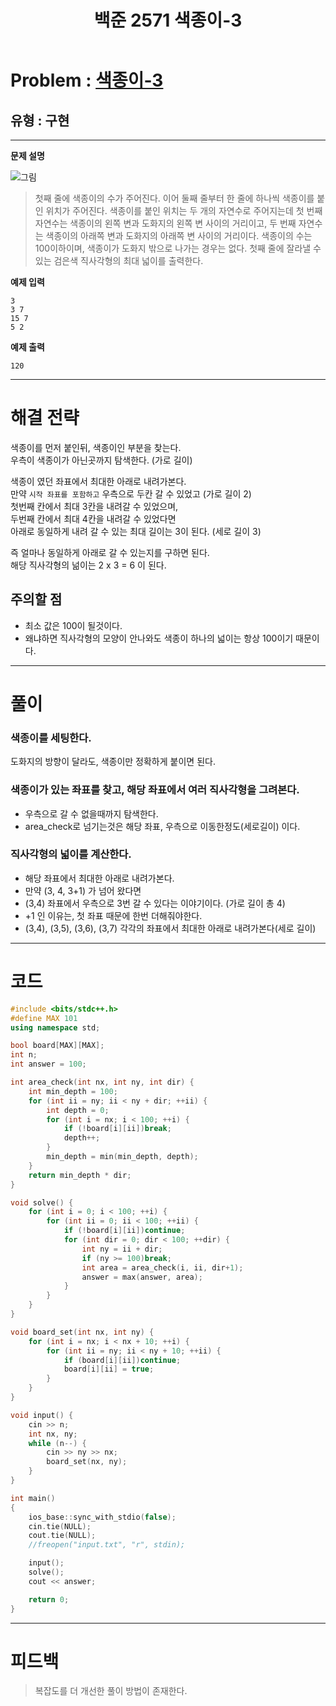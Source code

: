 ﻿---
title: 백준 2571 색종이-3
categories:
- PS

tags:
- baekjoon
- PS
- Problem Solve
- KOI
- 구현
---

<!-- 문제 번호 -->

# Problem : [색종이-3](boj.kr/2571)
## 유형 : 구현

---


**문제 설명**

![그림](https://www.acmicpc.net/upload/images/pRbo1y6i.jpg)
> 첫째 줄에 색종이의 수가 주어진다. 이어 둘째 줄부터 한 줄에 하나씩 색종이를 붙인 위치가 주어진다. 색종이를 붙인 위치는 두 개의 자연수로 주어지는데 첫 번째 자연수는 색종이의 왼쪽 변과 도화지의 왼쪽 변 사이의 거리이고, 두 번째 자연수는 색종이의 아래쪽 변과 도화지의 아래쪽 변 사이의 거리이다. 색종이의 수는 100이하이며, 색종이가 도화지 밖으로 나가는 경우는 없다.
첫째 줄에 잘라낼 수 있는 검은색 직사각형의 최대 넓이를 출력한다.



**예제 입력**

```
3
3 7
15 7
5 2
```

**예제 출력**

```
120
```

---


# 해결 전략

> 
색종이를 먼저 붙인뒤, 색종이인 부분을 찾는다.  
우측이 색종이가 아닌곳까지 탐색한다. (가로 길이)  
>
색종이 였던 좌표에서 최대한 아래로 내려가본다.  
만약 `시작 좌표를 포함하고` 우측으로 두칸 갈 수 있었고 (가로 길이 2)  
첫번째 칸에서 최대 3칸을 내려갈 수 있었으며,  
두번째 칸에서 최대 4칸을 내려갈 수 있었다면  
아래로 동일하게 내려 갈 수 있는 최대 길이는 3이 된다. (세로 길이 3)
>
즉 얼마나 동일하게 아래로 갈 수 있는지를 구하면 된다.  
해당 직사각형의 넒이는 2 x 3 = 6 이 된다.  




## 주의할 점

* 최소 값은 100이 될것이다.
* 왜냐하면 직사각형의 모양이 안나와도 색종이 하나의 넓이는 항상 100이기 때문이다.


---



# 풀이

### 색종이를 세팅한다.
도화지의 방향이 달라도, 색종이만 정확하게 붙이면 된다.



### 색종이가 있는 좌표를 찾고, 해당 좌표에서 여러 직사각형을 그려본다. 
- 우측으로 갈 수 없을때까지 탐색한다.
- area_check로 넘기는것은 해당 좌표, 우측으로 이동한정도(세로길이) 이다.



### 직사각형의 넓이를 계산한다.
- 해당 좌표에서 최대한 아래로 내려가본다.
- 만약 (3, 4, 3+1) 가 넘어 왔다면 
- (3,4) 좌표에서 우측으로 3번 갈 수 있다는 이야기이다. (가로 길이 총 4)
- +1 인 이유는, 첫 좌표 때문에 한번 더해줘야한다.
- (3,4), (3,5), (3,6), (3,7) 각각의 좌표에서 최대한 아래로 내려가본다(세로 길이)

---

# 코드

```c++
#include <bits/stdc++.h>
#define MAX 101
using namespace std;

bool board[MAX][MAX];
int n;
int answer = 100;

int area_check(int nx, int ny, int dir) {
	int min_depth = 100;
	for (int ii = ny; ii < ny + dir; ++ii) {
		int depth = 0;
		for (int i = nx; i < 100; ++i) {
			if (!board[i][ii])break;
			depth++;
		}
		min_depth = min(min_depth, depth);
	}
	return min_depth * dir;
}

void solve() {
	for (int i = 0; i < 100; ++i) {
		for (int ii = 0; ii < 100; ++ii) {
			if (!board[i][ii])continue;
			for (int dir = 0; dir < 100; ++dir) {
				int ny = ii + dir;
				if (ny >= 100)break;
				int area = area_check(i, ii, dir+1);
				answer = max(answer, area);
			}
		}
	}
}

void board_set(int nx, int ny) {
	for (int i = nx; i < nx + 10; ++i) {
		for (int ii = ny; ii < ny + 10; ++ii) {
			if (board[i][ii])continue;
			board[i][ii] = true;
		}
	}
}

void input() {
	cin >> n;
	int nx, ny;
	while (n--) {
		cin >> ny >> nx;
		board_set(nx, ny);
	}
}

int main()
{
	ios_base::sync_with_stdio(false);
	cin.tie(NULL);
	cout.tie(NULL);
    //freopen("input.txt", "r", stdin);

	input();
	solve();
	cout << answer;

	return 0;
}
```


---


# 피드백

> 복잡도를 더 개선한 풀이 방법이 존재한다.
